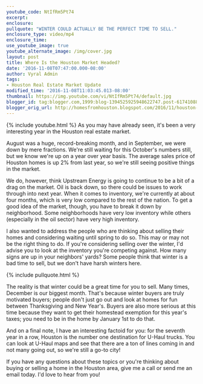 ```yaml
---
youtube_code: NtIfRm5Pt74
excerpt:
enclosure:
pullquote: "WINTER COULD ACTUALLY BE THE PERFECT TIME TO SELL."
enclosure_type: video/mp4
enclosure_time:
use_youtube_image: true
youtube_alternate_image: /img/cover.jpg
layout: post
title: Where Is the Houston Market Headed?
date: '2016-11-08T07:47:00.000-08:00'
author: Vyral Admin
tags:
- Houston Real Estate Market Update
modified_time: '2016-11-08T11:03:45.013-08:00'
thumbnail: https://img.youtube.com/vi/NtIfRm5Pt74/default.jpg
blogger_id: tag:blogger.com,1999:blog-1394525925948622747.post-6174108852149191004
blogger_orig_url: http://homesfromhouston.blogspot.com/2016/11/houston-real-estate-agent-november.html
---
```

{% include youtube.html %}
As you may have already seen, it's been a very interesting year in the Houston real estate market.

August was a huge, record-breaking month, and in September, we were down by mere fractions. We're still waiting for this October's numbers still, but we know we're up on a year over year basis. The average sales price of Houston homes is up 2% from last year, so we're still seeing positive things in the market.

We do, however, think Upstream Energy is going to continue to be a bit of a drag on the market. Oil is back down, so there could be issues to work through into next year. When it comes to inventory, we're currently at about four months, which is very low compared to the rest of the nation. To get a good idea of the market, though, you have to break it down by neighborhood. Some neighborhoods have very low inventory while others (especially in the oil sector) have very high inventory.

I also wanted to address the people who are thinking about selling their homes and considering waiting until spring to do so. This may or may not be the right thing to do. If you're considering selling over the winter, I'd advise you to look at the inventory you're competing against. How many signs are up in your neighbors' yards? Some people think that winter is a bad time to sell, but we don't have harsh winters here.

{% include pullquote.html %}

The reality is that winter could be a great time for you to sell. Many times, December is our biggest month. That's because winter buyers are truly motivated buyers; people don't just go out and look at homes for fun between Thanksgiving and New Year's. Buyers are also more serious at this time because they want to get their homestead exemption for this year's taxes; you need to be in the home by January 1st to do that.

And on a final note, I have an interesting factoid for you: for the seventh year in a row, Houston is the number one destination for U-Haul trucks. You can look at U-Haul maps and see that there are a ton of lines coming in and not many going out, so we're still a go-to city!

If you have any questions about these topics or you're thinking about buying or selling a home in the Houston area, give me a call or send me an email today. I'd love to hear from you!
